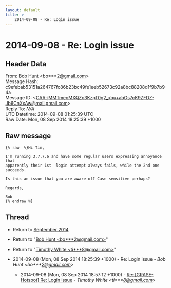 ```yaml
---
layout: default
title: >
    2014-09-08 - Re: Login issue
---
```


# 2014-09-08 - Re: Login issue

## Header Data

From: Bob Hunt \<bo***2@gmail.com\><br>
Message Hash: c9efebab53151a264767fc86b23bc49fe1eeb52673c92a8bc88208d1f9b7b94a<br>
Message ID: \<CAA-jMMTmeoMXQZo3KzpT0g2_xbu+abOs7cK9ZFDZ-Jb6CnXxAw@mail.gmail.com\><br>
Reply To: _N/A_<br>
UTC Datetime: 2014-09-08 01:25:39 UTC<br>
Raw Date: Mon, 08 Sep 2014 18:25:39 +1000<br>

## Raw message

```
{% raw  %}Hi Tim,

I'm running 3.7.7.6 and have some regular users expressing annoyance that
apparently their 1st  login attempt always fails, while the 2nd one
succeeds.

Is this an issue that you are aware of? Case sensitive perhaps?

Regards,

Bob
{% endraw %}
```

## Thread

+ Return to [September 2014](/archive/2014/09)

+ Return to "[Bob Hunt <bo***2<span>@</span>gmail.com>](/authors/bo___2_at_gmail_com)"
+ Return to "[Timothy White <ti***8<span>@</span>gmail.com>](/authors/ti___8_at_gmail_com)"

+ 2014-09-08 (Mon, 08 Sep 2014 18:25:39 +1000) - Re: Login issue - _Bob Hunt \<bo***2@gmail.com\>_
  + 2014-09-08 (Mon, 08 Sep 2014 18:57:12 +1000) - [Re: [GRASE-Hotspot] Re: Login issue](/archive/2014/09/b2684f2049613be1247ef1ae4cedee29778d3fdd9577bfe919e96f6ac03af717) - _Timothy White \<ti***8@gmail.com\>_


